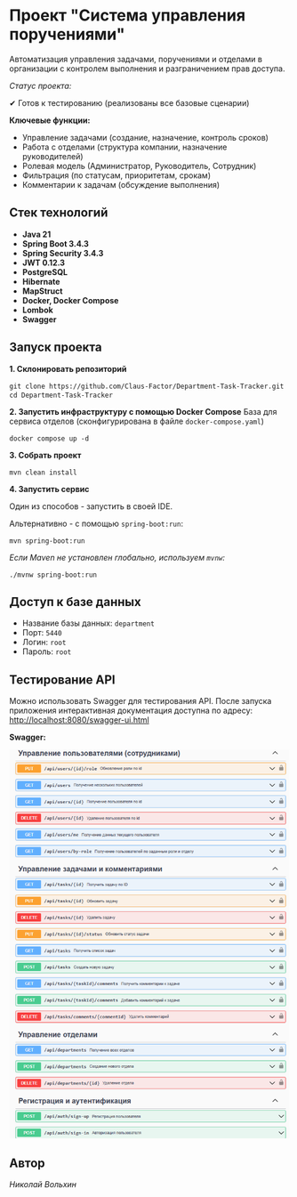 # Проект "Система управления поручениями"

Автоматизация управления задачами, поручениями и отделами в организации с контролем выполнения и разграничением прав доступа.

_Статус проекта:_

✔ Готов к тестированию (реализованы все базовые сценарии)


**Ключевые функции:**
- Управление задачами (создание, назначение, контроль сроков)
- Работа с отделами (структура компании, назначение руководителей)
- Ролевая модель (Администратор, Руководитель, Сотрудник)
- Фильтрация (по статусам, приоритетам, срокам)
- Комментарии к задачам (обсуждение выполнения)

## Стек технологий

- **Java 21**
- **Spring Boot 3.4.3**
- **Spring Security 3.4.3**
- **JWT 0.12.3**
- **PostgreSQL**
- **Hibernate**
- **MapStruct**
- **Docker, Docker Compose**
- **Lombok**
- **Swagger**

## Запуск проекта

**1. Склонировать репозиторий**
```
git clone https://github.com/Claus-Factor/Department-Task-Tracker.git
cd Department-Task-Tracker
```
**2. Запустить инфраструктуру с помощью Docker Compose**
База для сервиса отделов (сконфигурирована в файле `docker-compose.yaml`)
```
docker compose up -d
```
**3. Собрать проект**
```
mvn clean install
```
**4. Запустить сервис**

Один из способов - запустить в своей IDE.

Альтернативно - с помощью `spring-boot:run`:
```
mvn spring-boot:run
```

_Если Maven не установлен глобально, используем `mvnw`:_
```
./mvnw spring-boot:run
```

## Доступ к базе данных

- Название базы данных: `department`
- Порт: `5440`
- Логин: `root`
- Пароль: `root`

## Тестирование API
Можно использовать Swagger для тестирования API.
После запуска приложения интерактивная документация доступна по адресу:
[http://localhost:8080/swagger-ui.html](http://localhost:8080/swagger-ui.html)

**Swagger:**

![](swagger.png)


## Автор

_Николай Вольхин_